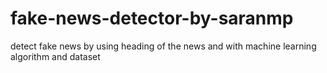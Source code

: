 # fake-news-detector-by-saranmp
detect fake news by using heading of the news and with machine learning algorithm  and dataset  
